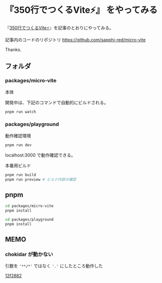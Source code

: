 # 『350行でつくるVite⚡』 をやってみる

『[350行でつくるVite⚡](https://trap.jp/post/1549/)』を記事のとおりにやってみる。

記事内のコードのリポジトリ
https://github.com/sapphi-red/micro-vite

Thanks.

## フォルダ

### packages/micro-vite

本体

開発中は、下記のコマンドで自動的にビルドされる。

```bash
pnpm run watch
```

### packages/playground

動作確認環境

```bash
pnpm run dev
```

localhost:3000 で動作確認できる。

本番用ビルド

```bash
pnpm run build
pnpm run preview # ビルド内容の確認
```

## pnpm

```bash
cd packages/micro-vite
pnpm install
```

```bash
cd packages/playground
pnpm install
```

## MEMO

### chokidar が動かない

引数を `'**/*'` ではなく `'.'` にしたところ動作した

[12f2882](https://github.com/monsat/micro-vite-practice/commit/12f288252dd5dd2036a6c4be72d49b1d67da3095)
